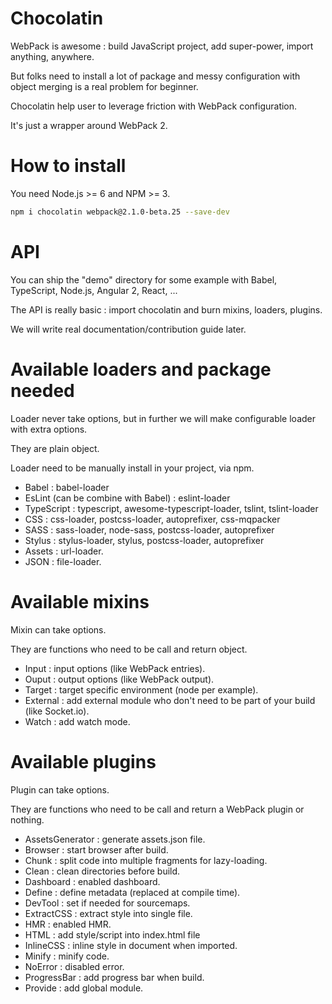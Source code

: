 # Chocolatin

WebPack is awesome : build JavaScript project, add super-power, import anything, anywhere.

But folks need to install a lot of package and messy configuration with object merging is a real problem for beginner.

Chocolatin help user to leverage friction with WebPack configuration.

It's just a wrapper around WebPack 2.

# How to install

You need Node.js >= 6 and NPM >= 3.

```sh
npm i chocolatin webpack@2.1.0-beta.25 --save-dev
```

# API

You can ship the "demo" directory for some example with Babel, TypeScript, Node.js, Angular 2, React, ...

The API is really basic : import chocolatin and burn mixins, loaders, plugins.

We will write real documentation/contribution guide later.

# Available loaders and package needed

Loader never take options, but in further we will make configurable loader with extra options.

They are plain object.

Loader need to be manually install in your project, via npm.

- Babel : babel-loader
- EsLint (can be combine with Babel) : eslint-loader
- TypeScript : typescript, awesome-typescript-loader, tslint, tslint-loader
- CSS : css-loader, postcss-loader, autoprefixer, css-mqpacker
- SASS : sass-loader, node-sass, postcss-loader, autoprefixer
- Stylus : stylus-loader, stylus, postcss-loader, autoprefixer
- Assets : url-loader.
- JSON : file-loader.

# Available mixins

Mixin can take options.

They are functions who need to be call and return object.

- Input : input options (like WebPack entries).
- Ouput : output options (like WebPack output).
- Target : target specific environment (node per example).
- External : add external module who don't need to be part of your build (like Socket.io).
- Watch : add watch mode.

# Available plugins

Plugin can take options.

They are functions who need to be call and return a WebPack plugin or nothing.

- AssetsGenerator : generate assets.json file.
- Browser : start browser after build.
- Chunk : split code into multiple fragments for lazy-loading.
- Clean : clean directories before build.
- Dashboard : enabled dashboard.
- Define : define metadata (replaced at compile time).
- DevTool : set if needed for sourcemaps.
- ExtractCSS : extract style into single file.
- HMR : enabled HMR.
- HTML : add style/script into index.html file
- InlineCSS : inline style in document when imported.
- Minify : minify code.
- NoError : disabled error.
- ProgressBar : add progress bar when build.
- Provide : add global module.
